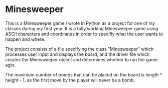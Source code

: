 # Minesweeper
This is a Minesweeper game I wrote in Python as a project for one of my classes during my first year. It is a fully working Minesweeper
game using ASCII characters and coordinates in order to specifiy what the user wants to happen and where. 

The project consists of a file specifying the class "Minesweeper" which processes user input and displays the board, and the driver file
which creates the Minesweeper object and determines whether to run the game agin.

The maximum number of bombs that can be placed on the board is length * height - 1, as the first move by the player will never be a bomb.
